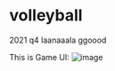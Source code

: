 # volleyball
 2021 q4 laanaaala ggoood

This is Game UI:
![image](https://github.com/JaneHuang0304/volleyball/blob/master/2021q4lanlangood.gif)
